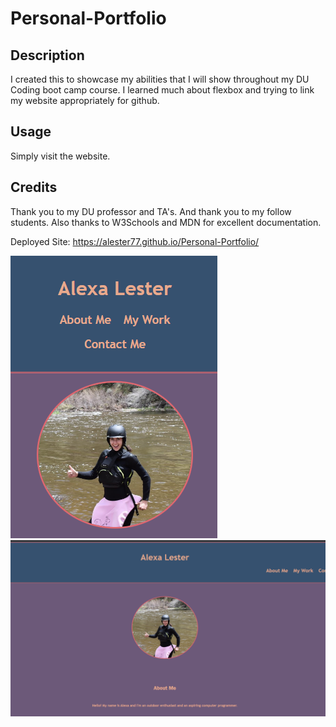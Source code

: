 # Personal-Portfolio

## Description
I created this to showcase my abilities that I will show throughout my DU Coding boot camp course. I learned much about flexbox and trying to link my website appropriately for github.

## Usage 

Simply visit the website.

## Credits
Thank you to my DU professor and TA's. And thank you to my follow students. Also thanks to W3Schools and MDN for excellent documentation.

Deployed Site: https://alester77.github.io/Personal-Portfolio/


![Image of Website](/assets/images/screenshotmobile.png)
![Image of Website](/assets/images/screenshotreg.png)
